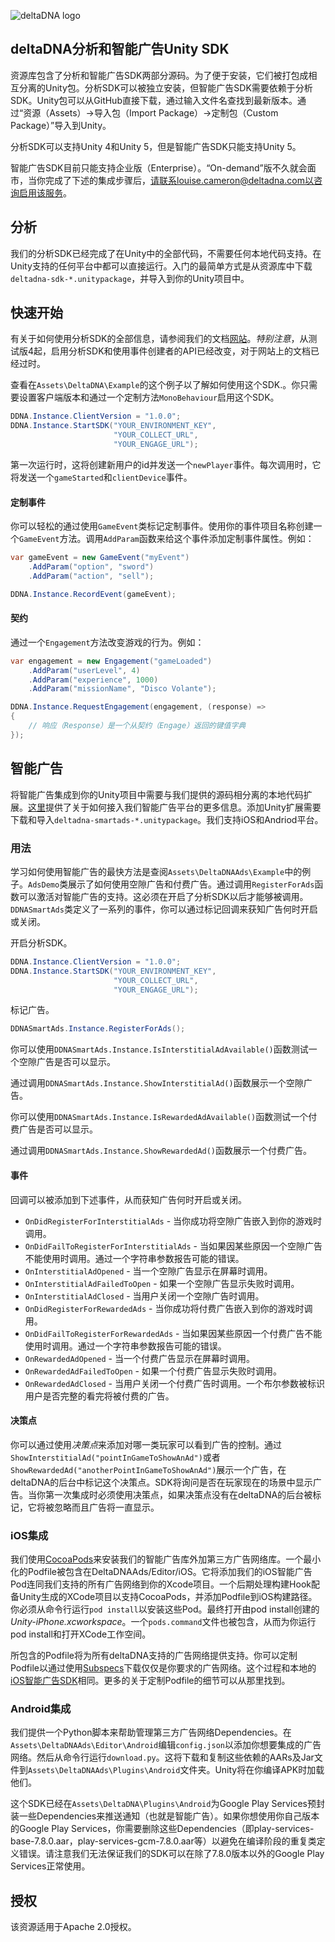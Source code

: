 ![deltaDNA logo](https://deltadna.com/wp-content/uploads/2015/06/deltadna_www@1x.png)

## deltaDNA分析和智能广告Unity SDK

资源库包含了分析和智能广告SDK两部分源码。为了便于安装，它们被打包成相互分离的Unity包。分析SDK可以被独立安装，但智能广告SDK需要依赖于分析SDK。Unity包可以从GitHub直接下载，通过输入文件名查找到最新版本。通过“资源（Assets）->导入包（Import Package）->定制包（Custom Package）”导入到Unity。

分析SDK可以支持Unity 4和Unity 5，但是智能广告SDK只能支持Unity 5。

智能广告SDK目前只能支持企业版（Enterprise）。“On-demand”版不久就会面市，当你完成了下述的集成步骤后，请联系louise.cameron@deltadna.com以咨询启用该服务。

## 分析

我们的分析SDK已经完成了在Unity中的全部代码，不需要任何本地代码支持。在Unity支持的任何平台中都可以直接运行。入门的最简单方式是从资源库中下载`deltadna-sdk-*.unitypackage`，并导入到你的Unity项目中。

## 快速开始

有关于如何使用分析SDK的全部信息，请参阅我们的文档[网站](http://docs.deltadna.com/advanced-integration/unity-sdk/)。*特别注意*，从测试版4起，启用分析SDK和使用事件创建者的API已经改变，对于网站上的文档已经过时。

查看在`Assets\DeltaDNA\Example`的这个例子以了解如何使用这个SDK.。你只需要设置客户端版本和通过一个定制方法`MonoBehaviour`启用这个SDK。

```csharp
DDNA.Instance.ClientVersion = "1.0.0";
DDNA.Instance.StartSDK("YOUR_ENVIRONMENT_KEY",
                       "YOUR_COLLECT_URL",
                       "YOUR_ENGAGE_URL");
```

第一次运行时，这将创建新用户的id并发送一个`newPlayer`事件。每次调用时，它将发送一个`gameStarted`和`clientDevice`事件。

#### 定制事件

你可以轻松的通过使用`GameEvent`类标记定制事件。使用你的事件项目名称创建一个`GameEvent`方法。调用`AddParam`函数来给这个事件添加定制事件属性。例如：

```csharp
var gameEvent = new GameEvent("myEvent")
    .AddParam("option", "sword")
    .AddParam("action", "sell");

DDNA.Instance.RecordEvent(gameEvent);
```

#### 契约

通过一个`Engagement`方法改变游戏的行为。例如：

```csharp
var engagement = new Engagement("gameLoaded")
    .AddParam("userLevel", 4)
    .AddParam("experience", 1000)
    .AddParam("missionName", "Disco Volante");

DDNA.Instance.RequestEngagement(engagement, (response) =>
{
    // 响应（Response）是一个从契约（Engage）返回的键值字典
});
```

## 智能广告

将智能广告集成到你的Unity项目中需要与我们提供的源码相分离的本地代码扩展。[这里](http://docs.deltadna.com/advanced-integration/smart-ads/)提供了关于如何接入我们智能广告平台的更多信息。添加Unity扩展需要下载和导入`deltadna-smartads-*.unitypackage`。我们支持iOS和Andriod平台。

### 用法

学习如何使用智能广告的最快方法是查阅`Assets\DeltaDNAAds\Example`中的例子。`AdsDemo`类展示了如何使用空隙广告和付费广告。通过调用`RegisterForAds`函数可以激活对智能广告的支持。这必须在开启了分析SDK以后才能够被调用。`DDNASmartAds`类定义了一系列的事件，你可以通过标记回调来获知广告何时开启或关闭。

开启分析SDK。

```csharp
DDNA.Instance.ClientVersion = "1.0.0";
DDNA.Instance.StartSDK("YOUR_ENVIRONMENT_KEY",
                       "YOUR_COLLECT_URL",
                       "YOUR_ENGAGE_URL");
```

标记广告。

```csharp
DDNASmartAds.Instance.RegisterForAds();
```

你可以使用`DDNASmartAds.Instance.IsInterstitialAdAvailable()`函数测试一个空隙广告是否可以显示。

通过调用`DDNASmartAds.Instance.ShowInterstitialAd()`函数展示一个空隙广告。

你可以使用`DDNASmartAds.Instance.IsRewardedAdAvailable()`函数测试一个付费广告是否可以显示。

通过调用`DDNASmartAds.Instance.ShowRewardedAd()`函数展示一个付费广告。

#### 事件

回调可以被添加到下述事件，从而获知广告何时开启或关闭。

* `OnDidRegisterForInterstitialAds` - 当你成功将空隙广告嵌入到你的游戏时调用。
* `OnDidFailToRegisterForInterstitialAds` - 当如果因某些原因一个空隙广告不能使用时调用。通过一个字符串参数报告可能的错误。
* `OnInterstitialAdOpened` - 当一个空隙广告显示在屏幕时调用。
* `OnInterstitialAdFailedToOpen` - 如果一个空隙广告显示失败时调用。
* `OnInterstitialAdClosed` - 当用户关闭一个空隙广告时调用。
* `OnDidRegisterForRewardedAds` - 当你成功将付费广告嵌入到你的游戏时调用。
* `OnDidFailToRegisterForRewardedAds` - 当如果因某些原因一个付费广告不能使用时调用。通过一个字符串参数报告可能的错误。
* `OnRewardedAdOpened` - 当一个付费广告显示在屏幕时调用。
* `OnRewardedAdFailedToOpen` - 如果一个付费广告显示失败时调用。
* `OnRewardedAdClosed` - 当用户关闭一个付费广告时调用。一个布尔参数被标识用户是否完整的看完将被付费的广告。

#### 决策点

你可以通过使用*决策点*来添加对哪一类玩家可以看到广告的控制。通过`ShowInterstitialAd("pointInGameToShowAnAd")`或者`ShowRewardedAd("anotherPointInGameToShowAnAd")`展示一个广告，在deltaDNA的后台中标记这个决策点。SDK将询问是否在玩家现在的场景中显示广告。当你第一次集成时必须使用决策点，如果决策点没有在deltaDNA的后台被标记，它将被忽略而且广告将一直显示。

### iOS集成

我们使用[CocoaPods](https://cocoapods.org/)来安装我们的智能广告库外加第三方广告网络库。一个最小化的Podfile被包含在DeltaDNAAds/Editor/iOS。它将添加我们的iOS智能广告Pod连同我们支持的所有广告网络到你的Xcode项目。一个后期处理构建Hook配备Unity生成的XCode项目以支持CocoaPods，并添加Podfile到iOS构建路径。你必须从命令行运行`pod install`以安装这些Pod。最终打开由pod install创建的*Unity-iPhone.xcworkspace*。一个`pods.command`文件也被包含，从而为你运行pod install和打开XCode工作空间。

所包含的Podfile将为所有deltaDNA支持的广告网络提供支持。你可以定制Podfile以通过使用[Subspecs](https://guides.cocoapods.org/syntax/podfile.html#pod)下载仅仅是你要求的广告网络。这个过程和本地的[iOS智能广告SDK](https://github.com/deltaDNA/ios-smartads-sdk)相同。更多的关于定制Podfile的细节可以从那里找到。

### Android集成

我们提供一个Python脚本来帮助管理第三方广告网络Dependencies。在`Assets\DeltaDNAAds\Editor\Android`编辑`config.json`以添加你想要集成的广告网络。然后从命令行运行`download.py`。这将下载和复制这些依赖的AARs及Jar文件到`Assets\DeltaDNAAds\Plugins\Android`文件夹。Unity将在你编译APK时加载他们。

这个SDK已经在`Assets\DeltaDNA\Plugins\Android`为Google Play Services预封装一些Dependencies来推送通知（也就是智能广告）。如果你想使用你自己版本的Google Play Services，你需要删除这些Dependencies（即play-services-base-7.8.0.aar，play-services-gcm-7.8.0.aar等）以避免在编译阶段的重复类定义错误。请注意我们无法保证我们的SDK可以在除了7.8.0版本以外的Google Play Services正常使用。

## 授权

该资源适用于Apache 2.0授权。
